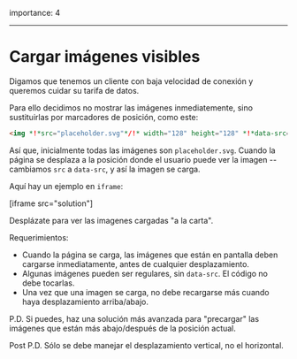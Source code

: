 importance: 4

---

# Cargar imágenes visibles

Digamos que tenemos un cliente con baja velocidad de conexión y queremos cuidar su tarifa de datos.

Para ello decidimos no mostrar las imágenes inmediatemente, sino sustituirlas por marcadores de posición, como este:

```html
<img *!*src="placeholder.svg"*/!* width="128" height="128" *!*data-src="real.jpg"*/!*>
```

Así que, inicialmente todas las imágenes son `placeholder.svg`. Cuando la página se desplaza a la posición donde el usuario puede ver la imagen -- cambiamos `src` a `data-src`, y así la imagen se carga.

Aquí hay un ejemplo en `iframe`:

[iframe src="solution"]

Desplázate para ver las imagenes cargadas "a la carta".

Requerimientos:
- Cuando la página se carga, las imágenes que están en pantalla deben cargarse inmediatamente, antes de cualquier desplazamiento.
- Algunas imágenes pueden ser regulares, sin `data-src`. El código no debe tocarlas.
- Una vez que una imagen se carga, no debe recargarse más cuando haya desplazamiento arriba/abajo.

P.D. Si puedes, haz una solución más avanzada para "precargar" las imágenes que están más abajo/después de la posición actual.

Post P.D. Sólo se debe manejar el desplazamiento vertical, no el horizontal.
